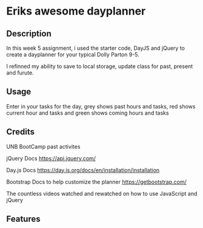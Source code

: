 # Eriks awesome dayplanner

## Description

In this week 5 assignment, i used the starter code, DayJS and jQuery to create a dayplanner for your typical Dolly Parton 9-5.

I refinned my ability to save to local storage, update class for past, present and furute.

## Usage

Enter in your tasks for the day, grey shows past hours and tasks, red shows current hour and tasks and green shows coming hours and tasks

## Credits

UNB BootCamp past activites

jQuery Docs https://api.jquery.com/

Day.js Docs https://day.js.org/docs/en/installation/installation

Bootstrap Docs to help customize the planner https://getbootstrap.com/

The countless videos watched and rewatched on how to use JavaScript and jQuery

## Features
